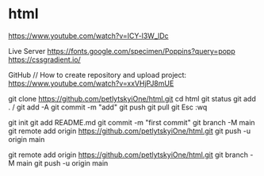 # html

https://www.youtube.com/watch?v=ICY-l3W_lDc

Live Server
https://fonts.google.com/specimen/Poppins?query=popp
https://cssgradient.io/

GitHub // How to create repository and upload project:
https://www.youtube.com/watch?v=xxVHjPJ8mUE

git clone https://github.com/petlytskyiOne/html.git
cd html
git status
git add . / git add -A
git commit -m "add"
git push
git pull
git
Esc :wq

git init
git add README.md
git commit -m "first commit"
git branch -M main
git remote add origin https://github.com/petlytskyiOne/html.git
git push -u origin main

git remote add origin https://github.com/petlytskyiOne/html.git
git branch -M main
git push -u origin main
